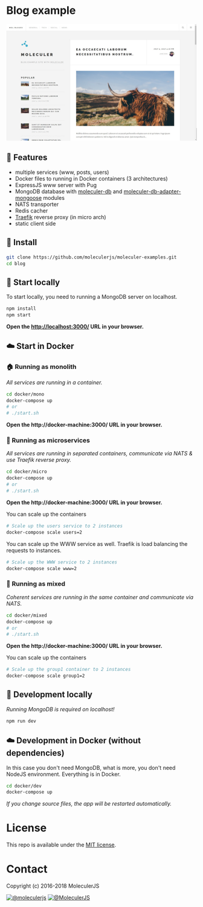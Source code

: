 # Blog example
![Blog screenshot](../assets/screenshots/blog-screenshot.jpg)

## :triangular_flag_on_post: Features
- multiple services (www, posts, users)
- Docker files to running in Docker containers (3 architectures)
- ExpressJS www server with Pug
- MongoDB database with [moleculer-db](https://github.com/moleculerjs/moleculer-db) and [moleculer-db-adapter-mongoose](https://github.com/moleculerjs/moleculer-db/tree/master/packages/moleculer-db-adapter-mongoose) modules
- NATS transporter
- Redis cacher
- [Traefik](https://traefik.io/) reverse proxy (in micro arch)
- static client side

## :nut_and_bolt: Install
```bash
git clone https://github.com/moleculerjs/moleculer-examples.git
cd blog
```

## :game_die: Start locally
To start locally, you need to running a MongoDB server on localhost.
```bash
npm install
npm start
```

**Open the [http://localhost:3000/](http://localhost:3000/) URL in your browser.**


## :cloud: Start in Docker

### :house: Running as monolith 
_All services are running in a container._
```bash
cd docker/mono
docker-compose up
# or 
# ./start.sh
```
**Open the http://docker-machine:3000/ URL in your browser.**

### :office: Running as microservices 
_All services are running in separated containers, communicate via NATS & use Traefik reverse proxy._
```bash
cd docker/micro
docker-compose up
# or 
# ./start.sh
```
**Open the http://docker-machine:3000/ URL in your browser.**

You can scale up the containers
```bash
# Scale up the users service to 2 instances
docker-compose scale users=2
```

You can scale up the WWW service as well. Traefik is load balancing the requests to instances.
```bash
# Scale up the WWW service to 2 instances
docker-compose scale www=2
```

### :hotel: Running as mixed
_Coherent services are running in the same container and communicate via NATS._
```bash
cd docker/mixed
docker-compose up
# or 
# ./start.sh
```
**Open the http://docker-machine:3000/ URL in your browser.**

You can scale up the containers
```bash
# Scale up the group1 container to 2 instances
docker-compose scale group1=2
```

## :wrench: Development locally
_Running MongoDB is required on localhost!_

```bash
npm run dev
```

## :cloud: Development in Docker (without dependencies)
In this case you don't need MongoDB, what is more, you don't need NodeJS environment. Everything is in Docker.

```bash
cd docker/dev
docker-compose up
```

_If you change source files, the app will be restarted automatically._

# License
This repo is available under the [MIT license](https://tldrlegal.com/license/mit-license).

# Contact
Copyright (c) 2016-2018 MoleculerJS

[![@moleculerjs](https://img.shields.io/badge/github-moleculerjs-green.svg)](https://github.com/moleculerjs) [![@MoleculerJS](https://img.shields.io/badge/twitter-MoleculerJS-blue.svg)](https://twitter.com/MoleculerJS)
